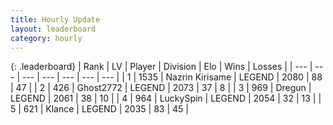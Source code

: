 ```yaml
---
title: Hourly Update
layout: leaderboard
category: hourly
---
```


{: .leaderboard}
| Rank | LV | Player | Division | Elo | Wins | Losses |
| --- | --- | --- | --- | --- | --- | --- |
| <span data-change="1">1</span> | 1535 | <span title="ID: 315148">Nazrin Kirisame</span> | LEGEND | <span data-change="14">2080</span> | <span data-change="2">88</span> | <span data-change="0">47</span> |
| <span data-change="-1">2</span> | 426 | <span title="ID: 336637">Ghost2772</span> | LEGEND | <span data-change="0">2073</span> | <span data-change="0">37</span> | <span data-change="0">8</span> |
| <span data-change="0">3</span> | 969 | <span title="ID: 337810">Dregun</span> | LEGEND | <span data-change="0">2061</span> | <span data-change="0">38</span> | <span data-change="0">10</span> |
| <span data-change="0">4</span> | 964 | <span title="ID: 498412">LuckySpin</span> | LEGEND | <span data-change="0">2054</span> | <span data-change="0">32</span> | <span data-change="0">13</span> |
| <span data-change="0">5</span> | 621 | <span title="ID: 518429">Klance</span> | LEGEND | <span data-change="0">2035</span> | <span data-change="0">83</span> | <span data-change="0">45</span> |